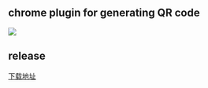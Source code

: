 chrome plugin for generating QR code
---

![](http://images.cnitblog.com/blog2015/282019/201503/171620540178594.png)

## release

[下载地址](https://github.com/FrankFan/qrcode-generator/releases)
